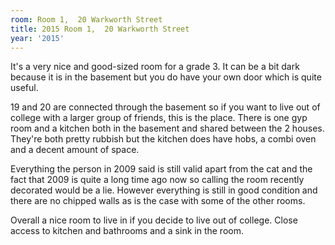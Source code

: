 ```yaml
---
room: Room 1,  20 Warkworth Street
title: 2015 Room 1,  20 Warkworth Street
year: '2015'
---
```


It's a very nice and good-sized room for a grade 3. It can be a bit dark because it is in the basement but you do have your own door which is quite useful. 

19 and 20 are connected through the basement so if you want to live out of college with a larger group of friends, this is the place. There is one gyp room and a kitchen both in the basement and shared between the 2 houses. They're both pretty rubbish but the kitchen does have hobs, a combi oven and a decent amount of space. 

Everything the person in 2009 said is still valid apart from the cat and the fact that 2009 is quite a long time ago now so calling the room recently decorated would be a lie. However everything is still in good condition and there are no chipped walls as is the case with some of the other rooms.

Overall a nice room to live in if you decide to live out of college. Close access to kitchen and bathrooms and a sink in the room.